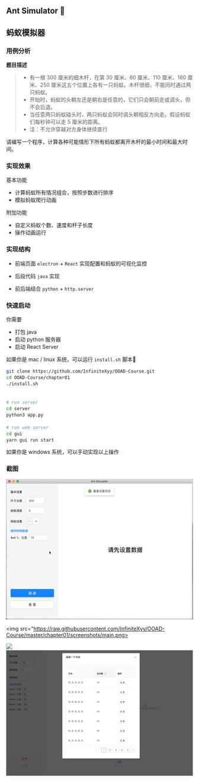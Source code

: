 ## Ant Simulator 🐜

## 蚂蚁模拟器

### 用例分析

**题目描述**

> - 有一根 300 厘米的细木杆，在第 30 厘米、80 厘米、110 厘米、160 厘米、250 厘米这五个位置上各有一只蚂蚁。木杆很细，不能同时通过两只蚂蚁。
> - 开始时，蚂蚁的头朝左还是朝右是任意的，它们只会朝前走或调头，但不会后退。
> - 当任意两只蚂蚁碰头时，两只蚂蚁会同时调头朝相反方向走。假设蚂蚁们每秒钟可以走 5 厘米的距离。
> - 注：不允许穿越对方身体继续直行

请编写一个程序，计算各种可能情形下所有蚂蚁都离开木杆的最小时间和最大时间。

### 实现效果

基本功能

- 计算蚂蚁所有情况组合，按照步数进行排序
- 模拟蚂蚁爬行动画

附加功能

- 自定义蚂蚁个数、速度和杆子长度
- 操作动画运行

### 实现结构

- 前端页面 `electron` + `React` 实现配置和蚂蚁的可视化监控

- 后段代码 `java` 实现

- 前后端结合 `python` + `http.server`


### 快速启动
你需要
- 打包 java
- 启动 python 服务器
- 启动 React Server

如果你是 mac / linux 系统，可以运行 `install.sh` 脚本
```bash
git clone https://github.com/InfiniteXyy/OOAD-Course.git
cd OOAD-Course/chapter01
./install.sh


# run server
cd server
python3 app.py

# run web server
cd gui
yarn gui run start
```

如果你是 windows 系统，可以手动实现以上操作

### 截图

<img src="https://raw.githubusercontent.com/InfiniteXyy/OOAD-Course/master/chapter01/screenshots/demo.gif">

<img src="https://raw.githubusercontent.com/InfiniteXyy/OOAD-Course/master/chapter01/screenshots/main.png>

<img src="https://raw.githubusercontent.com/InfiniteXyy/OOAD-Course/master/chapter01/screenshots/running.png">

<img src="https://raw.githubusercontent.com/InfiniteXyy/OOAD-Course/master/chapter01/screenshots/stages.png">



